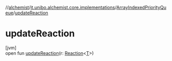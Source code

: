 //[alchemist](../../../index.md)/[it.unibo.alchemist.core.implementations](../index.md)/[ArrayIndexedPriorityQueue](index.md)/[updateReaction](update-reaction.md)

# updateReaction

[jvm]\
open fun [updateReaction](update-reaction.md)(r: [Reaction](../../it.unibo.alchemist.model.interfaces/-reaction/index.md)<[T](../-engine/index.md)>)
